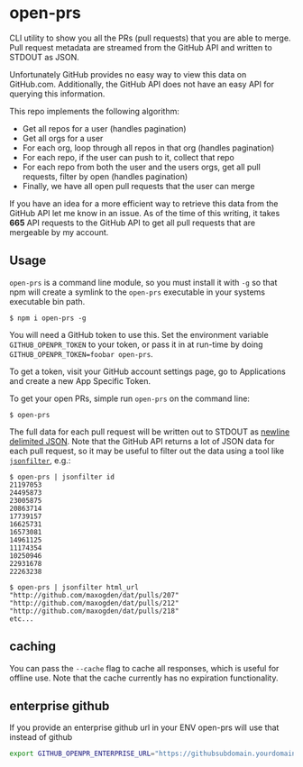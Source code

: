 # open-prs

CLI utility to show you all the PRs (pull requests) that you are able to merge. Pull request metadata are streamed from the GitHub API and written to STDOUT as JSON.

Unfortunately GitHub provides no easy way to view this data on GitHub.com. Additionally, the GitHub API does not have an easy API for querying this information.

This repo implements the following algorithm:

- Get all repos for a user (handles pagination)
- Get all orgs for a user
- For each org, loop through all repos in that org (handles pagination)
- For each repo, if the user can push to it, collect that repo
- For each repo from both the user and the users orgs, get all pull requests, filter by open (handles pagination)
- Finally, we have all open pull requests that the user can merge

If you have an idea for a more efficient way to retrieve this data from the GitHub API let me know in an issue. As of the time of this writing, it takes **665** API requests to the GitHub API to get all pull requests that are mergeable by my account.

## Usage

`open-prs` is a command line module, so you must install it with `-g` so that npm will create a symlink to the `open-prs` executable in your systems executable bin path.

```
$ npm i open-prs -g
```

You will need a GitHub token to use this. Set the environment variable `GITHUB_OPENPR_TOKEN` to your token, or pass it in at run-time by doing `GITHUB_OPENPR_TOKEN=foobar open-prs`.

To get a token, visit your GitHub account settings page, go to Applications and create a new App Specific Token.

To get your open PRs, simple run `open-prs` on the command line:

```
$ open-prs
```

The full data for each pull request will be written out to STDOUT as [newline delimited JSON](http://ndjson.org). Note that the GitHub API returns a lot of JSON data for each pull request, so it may be useful to filter out the data using a tool like [`jsonfilter`](http://npmjs.org/jsonfilter), e.g.:

```
$ open-prs | jsonfilter id
21197053
24495873
23005875
20863714
17739157
16625731
16573081
14961125
11174354
10250946
22931678
22263238
```


```
$ open-prs | jsonfilter html_url
"http://github.com/maxogden/dat/pulls/207"
"http://github.com/maxogden/dat/pulls/212"
"http://github.com/maxogden/dat/pulls/218"
etc...
```

## caching

You can pass the `--cache` flag to cache all responses, which is useful for offline use. Note that the cache currently has no expiration functionality.

## enterprise github

If you provide an enterprise github url in your ENV open-prs will use that instead of github
```bash
export GITHUB_OPENPR_ENTERPRISE_URL="https://githubsubdomain.yourdomain.com/api/v3"
```
